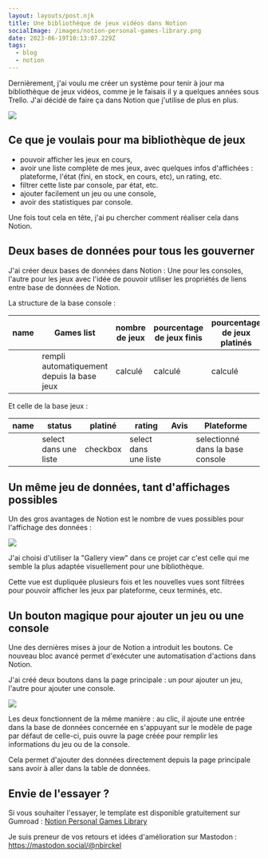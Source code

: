 ```yaml
---
layout: layouts/post.njk
title: Une bibliothèque de jeux vidéos dans Notion
socialImage: /images/notion-personal-games-library.png
date: 2023-06-19T10:13:07.229Z
tags:
  - blog
  - notion
---
```

Dernièrement, j'ai voulu me créer un système pour tenir à jour ma bibliothèque de jeux vidéos, comme je le faisais il y a quelques années sous Trello. J'ai décidé de faire ça dans Notion que j'utilise de plus en plus.

![](/images/notion-personal-games-library.png)

## Ce que je voulais pour ma bibliothèque de jeux

* pouvoir afficher les jeux en cours,
* avoir une liste complète de mes jeux, avec quelques infos d'affichées : plateforme, l'état (fini, en stock, en cours, etc), un rating, etc.
* filtrer cette liste par console, par état, etc. 
* ajouter facilement un jeu ou une console,
* avoir des statistiques par console.

Une fois tout cela en tête, j'ai pu chercher comment réaliser cela dans Notion.

## Deux bases de données pour tous les gouverner

J'ai créer deux bases de données dans Notion : Une pour les consoles, l'autre pour les jeux avec l'idée de pouvoir utiliser les propriétés de liens entre base de données de Notion.

La structure de la base console :

| name | Games list                                 | nombre de jeux | pourcentage de jeux finis | pourcentage de jeux platinés |
| ---- | ------------------------------------------ | -------------- | ------------------------- | ---------------------------- |
|      | rempli automatiquement depuis la base jeux | calculé        | calculé                   | calculé                      |

Et celle de la base jeux :

| name | status                | platiné  | rating                | Avis | Plateforme                        |
| ---- | --------------------- | -------- | --------------------- | ---- | --------------------------------- |
|      | select dans une liste | checkbox | select dans une liste |      | selectionné  dans la base console |

## Un même jeu de données, tant d'affichages possibles

Un des gros avantages de Notion est le nombre de vues possibles pour l'affichage des données : 

![](/images/notion-data-views.png)

J'ai choisi d'utiliser la "Gallery view" dans ce projet car c'est celle qui me semble la plus adaptée visuellement pour une bibliothèque. 

Cette vue est dupliquée plusieurs fois et les nouvelles vues sont filtrées pour pouvoir afficher les jeux par plateforme, ceux terminés, etc.

## Un bouton magique pour ajouter un jeu ou une console

Une des dernières mises à jour de Notion a introduit les boutons.
Ce nouveau bloc avancé permet d'exécuter une automatisation d'actions dans Notion. 

J'ai créé deux boutons dans la page principale : un pour ajouter un jeu, l'autre pour ajouter une console. 

![](/images/notion-add-a-game.png)

Les deux fonctionnent de la même manière : au clic, il ajoute une entrée dans la base de données concernée en s'appuyant sur le modèle de page par défaut de celle-ci, puis ouvre la page créée pour remplir les informations du jeu ou de la console. 

Cela permet d'ajouter des données directement depuis la page principale sans avoir à aller dans la table de données. 

## Envie de l'essayer ?

Si vous souhaiter l'essayer, le template est disponible gratuitement sur Gumroad : [Notion Personal Games Library](https://nbirckel.gumroad.com/l/kowtl)

Je suis preneur de vos retours et idées d'amélioration sur Mastodon : <https://mastodon.social/@nbirckel>